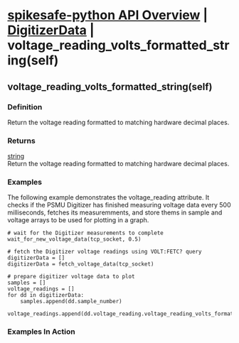 # [spikesafe-python API Overview](/spikesafe_python_lib_docs/README.md) | [DigitizerData](/spikesafe_python_lib_docs/DigitizerData/README.md) | voltage_reading_volts_formatted_string(self)

## voltage_reading_volts_formatted_string(self)

### Definition
Return the voltage reading formatted to matching hardware decimal places.

### Returns
[string](https://docs.python.org/3/library/string.html)  
Return the voltage reading formatted to matching hardware decimal places.

### Examples
The following example demonstrates the voltage_reading attribute. It checks if the PSMU Digitizer has finished measuring voltage data every 500 milliseconds, fetches its measuremments, and store thems in sample and voltage arrays to be used for plotting in a graph.
```
# wait for the Digitizer measurements to complete 
wait_for_new_voltage_data(tcp_socket, 0.5)

# fetch the Digitizer voltage readings using VOLT:FETC? query
digitizerData = []
digitizerData = fetch_voltage_data(tcp_socket)

# prepare digitizer voltage data to plot
samples = []
voltage_readings = []
for dd in digitizerData:
    samples.append(dd.sample_number)
    voltage_readings.append(dd.voltage_reading.voltage_reading_volts_formatted_string())
```

### Examples In Action